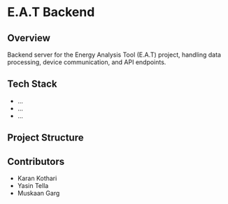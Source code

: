 # E.A.T Backend

## Overview
Backend server for the Energy Analysis Tool (E.A.T) project, handling data processing, device communication, and API endpoints.

## Tech Stack
- ...
- ...
- ...

## Project Structure

## Contributors
- Karan Kothari
- Yasin Tella
- Muskaan Garg